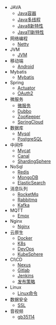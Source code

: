 * JAVA
    * [Java容器](md/Java容器.md)
    * [Java多线程](md/Java多线程.md)
	* [Java8新特性](md/Java8新特性.md)
	* [Java11新特性](md/Java11新特性.md)
* 网络编程
    * [Netty](md/Netty学习心得.md)
* JVM
    * [JVM](md/JVM.md)
* 移动端
    * [Android](md/Android.md)	
* Mybatis
    * [Mybatis](md/Mybatis.md)
* Spring
    * [Actuator](md/Actuator.md)
    * [OAuth2](md/OAuth2.md)	
* 微服务
	* [微服务](md/微服务.md)
	* [Dubbo](md/Dubbo.md)
	* [ZooKeeper](md/ZooKeeper.md)
	* [SpringCloud](md/SpringCloud.md)
* 数据库
    * [Mysql](md/Mysql.md)
	* [PostgreSQL](md/PostgreSQL.md)
* 中间件
    * [Mycat](md/Mycat.md)
	* [Canal](md/Canal.md)
	* [ShardingSphere](md/ShardingSphere.md)
* NoSql
    * [Redis](md/Redis.md)
	* [MongoDB](md/MongoDB.md)
	* [ElasticSearch](md/ElasticSearch.md)
* 消息队列
    * [RocketMq](md/RocketMq.md)
	* [Rabbitmq](md/Rabbitmq.md)
	* [Kafka](md/Kafka.md)
* MQTT
    * [Emqx](md/EMQX.md)
* Nginx
    * [Nginx](md/Nginx.md)
* 云原生
    * [Docker](md/Docker.md)
	* [K8s](md/K8s.md)
	* [DevOps](md/DevOps.md)
	* [KubeSphere](md/KubeSphere.md)
* CI\CD
    * [Nexus](md/Nexus.md)
    * [Gitlab](md/Gitlab.md)
    * [Jenkins](md/Jenkins.md)
	* [发布策略](md/发布策略.md)
* Linux
    * [Linux命令](md/Linux指令.md)
* 数据安全
    * [SSL](md/SSL.md)
* 音视频	
	* [gb35114](md/GB35114学习笔记.md)



